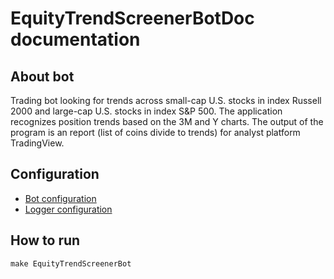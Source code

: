 # EquityTrendScreenerBotDoc documentation

## About bot

Trading bot looking for trends across small-cap U.S. stocks in index Russell 2000 and large-cap U.S. stocks in index S&P 500.
The application recognizes position trends based on the 3M and Y charts. 
The output of the program is an report (list of coins divide to trends) for analyst platform TradingView.

## Configuration

* [Bot configuration](../config/EquityTrendScreenerBotConfig.yaml)
* [Logger configuration](../config/EquityTrendScreenerBotLogger.conf)

## How to run

```commandline
make EquityTrendScreenerBot
```

